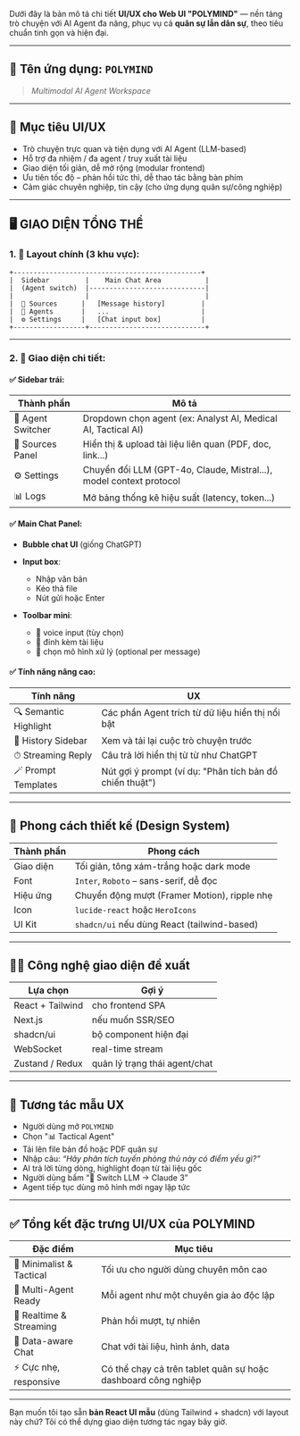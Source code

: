 Dưới đây là bản mô tả chi tiết **UI/UX cho Web UI "POLYMIND"** — nền tảng trò chuyện với AI Agent đa năng, phục vụ cả **quân sự lẫn dân sự**, theo tiêu chuẩn tinh gọn và hiện đại.

---

## 🧠 **Tên ứng dụng:** `POLYMIND`

> *Multimodal AI Agent Workspace*

---

## 🎯 **Mục tiêu UI/UX**

* Trò chuyện trực quan và tiện dụng với AI Agent (LLM-based)
* Hỗ trợ đa nhiệm / đa agent / truy xuất tài liệu
* Giao diện tối giản, dễ mở rộng (modular frontend)
* Ưu tiên tốc độ – phản hồi tức thì, dễ thao tác bằng bàn phím
* Cảm giác chuyên nghiệp, tin cậy (cho ứng dụng quân sự/công nghiệp)

---

## 🖥️ **GIAO DIỆN TỔNG THỂ**

### 1. 🧩 **Layout chính (3 khu vực):**

```
+-----------------------------------------------+
|  Sidebar         |    Main Chat Area           |
|  (Agent switch)  |-----------------------------|
|                  |                             |
|  📁 Sources      |   [Message history]         |
|  🤖 Agents       |   ...                       |
|  ⚙️ Settings     |   [Chat input box]          |
+------------------+-----------------------------+
```

---

### 2. 🎨 **Giao diện chi tiết:**

#### ✅ **Sidebar trái:**

| Thành phần        | Mô tả                                                               |
| ----------------- | ------------------------------------------------------------------- |
| 🔄 Agent Switcher | Dropdown chọn agent (ex: Analyst AI, Medical AI, Tactical AI)       |
| 📁 Sources Panel  | Hiển thị & upload tài liệu liên quan (PDF, doc, link...)            |
| ⚙️ Settings       | Chuyển đổi LLM (GPT-4o, Claude, Mistral...), model context protocol |
| 📊 Logs           | Mở bảng thống kê hiệu suất (latency, token...)                      |

#### ✅ **Main Chat Panel:**

* **Bubble chat UI** (giống ChatGPT)
* **Input box**:

  * Nhập văn bản
  * Kéo thả file
  * Nút gửi hoặc Enter
* **Toolbar mini**:

  * 🎤 voice input (tùy chọn)
  * 📎 đính kèm tài liệu
  * 🧠 chọn mô hình xử lý (optional per message)

#### ✅ **Tính năng nâng cao:**

| Tính năng             | UX                                                       |
| --------------------- | -------------------------------------------------------- |
| 🔍 Semantic Highlight | Các phần Agent trích từ dữ liệu hiển thị nổi bật         |
| 📂 History Sidebar    | Xem và tải lại cuộc trò chuyện trước                     |
| ⏱ Streaming Reply     | Câu trả lời hiển thị từ từ như ChatGPT                   |
| 🪄 Prompt Templates   | Nút gợi ý prompt (ví dụ: "Phân tích bản đồ chiến thuật") |

---

## 🎨 **Phong cách thiết kế (Design System)**

| Thành phần | Phong cách                                   |
| ---------- | -------------------------------------------- |
| Giao diện  | Tối giản, tông xám-trắng hoặc dark mode      |
| Font       | `Inter`, `Roboto` – sans-serif, dễ đọc       |
| Hiệu ứng   | Chuyển động mượt (Framer Motion), ripple nhẹ |
| Icon       | `lucide-react` hoặc `HeroIcons`              |
| UI Kit     | `shadcn/ui` nếu dùng React (tailwind-based)  |

---

## 🧑‍💻 **Công nghệ giao diện đề xuất**

| Lựa chọn         | Gợi ý                         |
| ---------------- | ----------------------------- |
| React + Tailwind | cho frontend SPA              |
| Next.js          | nếu muốn SSR/SEO              |
| shadcn/ui        | bộ component hiện đại         |
| WebSocket        | real-time stream              |
| Zustand / Redux  | quản lý trạng thái agent/chat |

---

## 🧪 **Tương tác mẫu UX**

* Người dùng mở `POLYMIND`
* Chọn "📊 Tactical Agent"
* Tải lên file bản đồ hoặc PDF quân sự
* Nhập câu: *“Hãy phân tích tuyến phòng thủ này có điểm yếu gì?”*
* AI trả lời từng dòng, highlight đoạn từ tài liệu gốc
* Người dùng bấm “🧠 Switch LLM → Claude 3”
* Agent tiếp tục dùng mô hình mới ngay lập tức

---

## ✅ **Tổng kết đặc trưng UI/UX của POLYMIND**

| Đặc điểm                 | Mục tiêu                                                      |
| ------------------------ | ------------------------------------------------------------- |
| 🎯 Minimalist & Tactical | Tối ưu cho người dùng chuyên môn cao                          |
| 🧠 Multi-Agent Ready     | Mỗi agent như một chuyên gia ảo độc lập                       |
| 🔁 Realtime & Streaming  | Phản hồi mượt, tự nhiên                                       |
| 📂 Data-aware Chat       | Chat với tài liệu, hình ảnh, data                             |
| ⚡ Cực nhẹ, responsive    | Có thể chạy cả trên tablet quân sự hoặc dashboard công nghiệp |

---

Bạn muốn tôi tạo sẵn **bản React UI mẫu** (dùng Tailwind + shadcn) với layout này chứ? Tôi có thể dựng giao diện tương tác ngay bây giờ.
